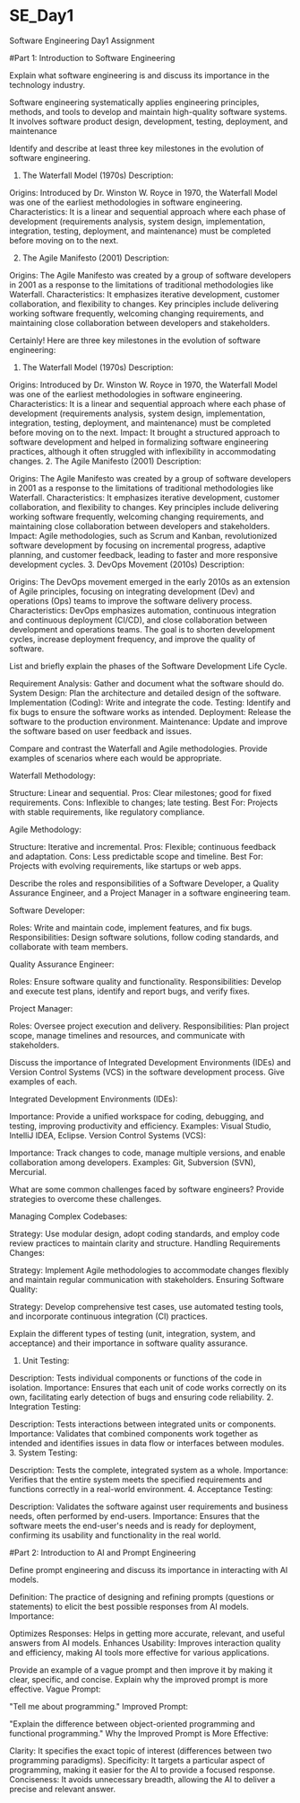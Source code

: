 # SE_Day1
Software Engineering Day1 Assignment

#Part 1: Introduction to Software Engineering

Explain what software engineering is and discuss its importance in the technology industry.

Software engineering systematically applies engineering principles, methods, and tools to develop and maintain high-quality software systems. It involves software product design, development, testing, deployment, and maintenance

Identify and describe at least three key milestones in the evolution of software engineering.

1. The Waterfall Model (1970s)
Description:

Origins: Introduced by Dr. Winston W. Royce in 1970, the Waterfall Model was one of the earliest methodologies in software engineering.
Characteristics: It is a linear and sequential approach where each phase of development (requirements analysis, system design, implementation, integration, testing, deployment, and maintenance) must be completed before moving on to the next.

2. The Agile Manifesto (2001)
Description:

Origins: The Agile Manifesto was created by a group of software developers in 2001 as a response to the limitations of traditional methodologies like Waterfall.
Characteristics: It emphasizes iterative development, customer collaboration, and flexibility to changes. Key principles include delivering working software frequently, welcoming changing requirements, and maintaining close collaboration between developers and stakeholders.


Certainly! Here are three key milestones in the evolution of software engineering:

1. The Waterfall Model (1970s)
Description:

Origins: Introduced by Dr. Winston W. Royce in 1970, the Waterfall Model was one of the earliest methodologies in software engineering.
Characteristics: It is a linear and sequential approach where each phase of development (requirements analysis, system design, implementation, integration, testing, deployment, and maintenance) must be completed before moving on to the next.
Impact: It brought a structured approach to software development and helped in formalizing software engineering practices, although it often struggled with inflexibility in accommodating changes.
2. The Agile Manifesto (2001)
Description:

Origins: The Agile Manifesto was created by a group of software developers in 2001 as a response to the limitations of traditional methodologies like Waterfall.
Characteristics: It emphasizes iterative development, customer collaboration, and flexibility to changes. Key principles include delivering working software frequently, welcoming changing requirements, and maintaining close collaboration between developers and stakeholders.
Impact: Agile methodologies, such as Scrum and Kanban, revolutionized software development by focusing on incremental progress, adaptive planning, and customer feedback, leading to faster and more responsive development cycles.
3. DevOps Movement (2010s)
Description:

Origins: The DevOps movement emerged in the early 2010s as an extension of Agile principles, focusing on integrating development (Dev) and operations (Ops) teams to improve the software delivery process.
Characteristics: DevOps emphasizes automation, continuous integration and continuous deployment (CI/CD), and close collaboration between development and operations teams. The goal is to shorten development cycles, increase deployment frequency, and improve the quality of software.


List and briefly explain the phases of the Software Development Life Cycle.

Requirement Analysis: Gather and document what the software should do.
System Design: Plan the architecture and detailed design of the software.
Implementation (Coding): Write and integrate the code.
Testing: Identify and fix bugs to ensure the software works as intended.
Deployment: Release the software to the production environment.
Maintenance: Update and improve the software based on user feedback and issues.


Compare and contrast the Waterfall and Agile methodologies. Provide examples of scenarios where each would be appropriate.

Waterfall Methodology:

Structure: Linear and sequential.
Pros: Clear milestones; good for fixed requirements.
Cons: Inflexible to changes; late testing.
Best For: Projects with stable requirements, like regulatory compliance.

Agile Methodology:

Structure: Iterative and incremental.
Pros: Flexible; continuous feedback and adaptation.
Cons: Less predictable scope and timeline.
Best For: Projects with evolving requirements, like startups or web apps.





Describe the roles and responsibilities of a Software Developer, a Quality Assurance Engineer, and a Project Manager in a software engineering team.

Software Developer:

Roles: Write and maintain code, implement features, and fix bugs.
Responsibilities: Design software solutions, follow coding standards, and collaborate with team members.

Quality Assurance Engineer:

Roles: Ensure software quality and functionality.
Responsibilities: Develop and execute test plans, identify and report bugs, and verify fixes.

Project Manager:

Roles: Oversee project execution and delivery.
Responsibilities: Plan project scope, manage timelines and resources, and communicate with stakeholders.

Discuss the importance of Integrated Development Environments (IDEs) and Version Control Systems (VCS) in the software development process. Give examples of each.


Integrated Development Environments (IDEs):

Importance: Provide a unified workspace for coding, debugging, and testing, improving productivity and efficiency.
Examples: Visual Studio, IntelliJ IDEA, Eclipse.
Version Control Systems (VCS):

Importance: Track changes to code, manage multiple versions, and enable collaboration among developers.
Examples: Git, Subversion (SVN), Mercurial.


What are some common challenges faced by software engineers? Provide strategies to overcome these challenges.

Managing Complex Codebases:

Strategy: Use modular design, adopt coding standards, and employ code review practices to maintain clarity and structure.
Handling Requirements Changes:

Strategy: Implement Agile methodologies to accommodate changes flexibly and maintain regular communication with stakeholders.
Ensuring Software Quality:

Strategy: Develop comprehensive test cases, use automated testing tools, and incorporate continuous integration (CI) practices.


Explain the different types of testing (unit, integration, system, and acceptance) and their importance in software quality assurance.

1. Unit Testing:

Description: Tests individual components or functions of the code in isolation.
Importance: Ensures that each unit of code works correctly on its own, facilitating early detection of bugs and ensuring code reliability.
2. Integration Testing:

Description: Tests interactions between integrated units or components.
Importance: Validates that combined components work together as intended and identifies issues in data flow or interfaces between modules.
3. System Testing:

Description: Tests the complete, integrated system as a whole.
Importance: Verifies that the entire system meets the specified requirements and functions correctly in a real-world environment.
4. Acceptance Testing:

Description: Validates the software against user requirements and business needs, often performed by end-users.
Importance: Ensures that the software meets the end-user's needs and is ready for deployment, confirming its usability and functionality in the real world.

#Part 2: Introduction to AI and Prompt Engineering


Define prompt engineering and discuss its importance in interacting with AI models.

Definition: The practice of designing and refining prompts (questions or statements) to elicit the best possible responses from AI models.
Importance:

Optimizes Responses: Helps in getting more accurate, relevant, and useful answers from AI models.
Enhances Usability: Improves interaction quality and efficiency, making AI tools more effective for various applications.




Provide an example of a vague prompt and then improve it by making it clear, specific, and concise. Explain why the improved prompt is more effective.
Vague Prompt:

"Tell me about programming."
Improved Prompt:

"Explain the difference between object-oriented programming and functional programming."
Why the Improved Prompt is More Effective:

Clarity: It specifies the exact topic of interest (differences between two programming paradigms).
Specificity: It targets a particular aspect of programming, making it easier for the AI to provide a focused response.
Conciseness: It avoids unnecessary breadth, allowing the AI to deliver a precise and relevant answer.
